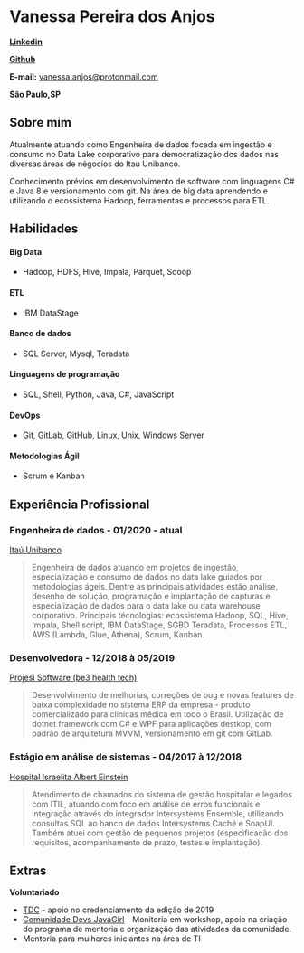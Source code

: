 # Vanessa Pereira dos Anjos

**[Linkedin](https://www.linkedin.com/in/vanessa-p-anjos/)**

**[Github](https://github.com/vssaAnjos)**

**E-mail:** vanessa.anjos@protonmail.com

**São Paulo,SP**

## Sobre mim

Atualmente atuando como Engenheira de dados focada em ingestão e consumo no Data Lake corporativo para democratização dos dados nas diversas áreas de négocios do Itaú Unibanco.

Conhecimento prévios em desenvolvimento de software com linguagens C# e Java 8 e versionamento com git. Na área de big data aprendendo e utilizando o ecossistema Hadoop, ferramentas e processos para ETL.


## Habilidades

#### Big Data
* Hadoop, HDFS, Hive, Impala, Parquet, Sqoop

#### ETL
* IBM DataStage

#### Banco de dados
* SQL Server, Mysql, Teradata

#### Linguagens de programação
* SQL, Shell, Python, Java, C#, JavaScript

#### DevOps
* Git, GitLab, GitHub, Linux, Unix, Windows Server

#### Metodologias Ágil

* Scrum e Kanban


## Experiência Profissional

### Engenheira de dados - 01/2020 - atual
[Itaú Unibanco](https://www.itau.com.br/sobre/quem-somos/)
> Engenheira de dados atuando em projetos de ingestão, especialização e consumo de dados no data lake guiados por metodologias ágeis. Dentre as principais atividades estão análise, desenho de solução, programação e implantação de capturas e especialização de dados para o data lake ou data warehouse corporativo. 
Principais técnologias: ecossistema Hadoop, SQL, Hive, Impala, Shell script, IBM DataStage, SGBD Teradata, Processos ETL, AWS (Lambda, Glue, Athena), Scrum, Kanban.



### Desenvolvedora - 12/2018 à 05/2019
[Projesi Software (be3 health tech)](https://www.projesi.com.br/)

> Desenvolvimento de melhorias, correções de bug e novas features de baixa complexidade no sistema ERP da empresa - produto comercializado para clínicas médica em todo o Brasil. Utilização de dotnet framework com C# e WPF para aplicações destkop, com padrão de arquitetura MVVM, versionamento em git com GitLab.

### Estágio em análise de sistemas - 04/2017 à 12/2018
[Hospital Israelita Albert Einstein](https://www.einstein.br/Pages/Home.aspx)
> Atendimento de chamados do sistema de gestão hospitalar e legados com ITIL, atuando com foco em análise de erros funcionais e integração através do integrador Intersystems Ensemble, utilizando consultas SQL ao banco de dados Intersystems Caché e SoapUI. Também atuei com gestão de pequenos projetos (especificação dos requisitos, acompanhamento de prazo, testes e implantação).

## Extras

**Voluntariado**

* [TDC](https://thedevconf.com/pt) - apoio no credenciamento da edição de 2019 
* [Comunidade Devs JavaGirl](https://www.meetup.com/pt-BR/Devs-Java-Girl/) - Monitoria em workshop, apoio na criação do programa de mentoria e organização das atividades da comunidade.   
* Mentoria para mulheres iniciantes na área de TI
